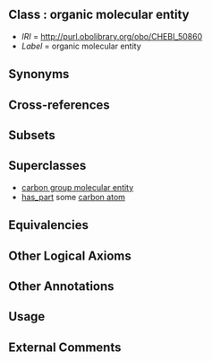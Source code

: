 
## Class : organic molecular entity

 * *IRI* = http://purl.obolibrary.org/obo/CHEBI_50860
 * *Label* = organic molecular entity

## Synonyms


## Cross-references


## Subsets


## Superclasses

 * [carbon group molecular entity](../../CHEBI/82/CHEBI_33582.md)
 * [has_part](../../BFO/51/BFO_0000051.md) some [carbon atom](../../CHEBI/94/CHEBI_27594.md)

## Equivalencies


## Other Logical Axioms


## Other Annotations


## Usage


## External Comments

